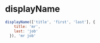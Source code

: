 # displayName

``` js
displayName(['title', 'first', 'last'], {
    title: 'mr',
    last: 'job'
  }), 'mr job'
```
